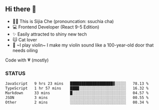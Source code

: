 ## Hi there 👋

- 🙋‍♀️ This is Sijia Che (pronouncation: ssuchia cha)
- 💻 Frontend Developer (React 9-5 Edition)
- ✨ Easily attracted to shiny new tech
- 🐱 Cat lover
- 🌟 ~I play violin~ I make my violin sound like a 100-year-old door that needs oiling

Code with 💗 (mostly)

### STATUS
<!--START_SECTION:waka-->

```txt
JavaScript   9 hrs 23 mins   ███████████████████▓░░░░░   78.13 %
TypeScript   1 hr 57 mins    ████░░░░░░░░░░░░░░░░░░░░░   16.32 %
Markdown     33 mins         █░░░░░░░░░░░░░░░░░░░░░░░░   04.57 %
JSON         3 mins          ░░░░░░░░░░░░░░░░░░░░░░░░░   00.55 %
Other        2 mins          ░░░░░░░░░░░░░░░░░░░░░░░░░   00.34 %
```

<!--END_SECTION:waka-->
